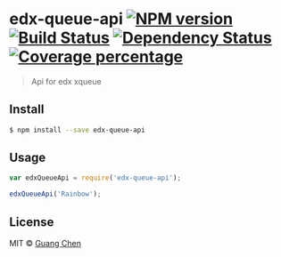 # edx-queue-api [![NPM version][npm-image]][npm-url] [![Build Status][travis-image]][travis-url] [![Dependency Status][daviddm-image]][daviddm-url] [![Coverage percentage][coveralls-image]][coveralls-url]
> Api for edx xqueue


## Install

```sh
$ npm install --save edx-queue-api
```


## Usage

```js
var edxQueueApi = require('edx-queue-api');

edxQueueApi('Rainbow');
```

## License

MIT © [Guang Chen](https://github.com/cgcgbcbc)


[npm-image]: https://badge.fury.io/js/edx-queue-api.svg
[npm-url]: https://npmjs.org/package/edx-queue-api
[travis-image]: https://travis-ci.org/cgcgbcbc/edx-queue-api.svg?branch=master
[travis-url]: https://travis-ci.org/cgcgbcbc/edx-queue-api
[daviddm-image]: https://david-dm.org/cgcgbcbc/edx-queue-api.svg?theme=shields.io
[daviddm-url]: https://david-dm.org/cgcgbcbc/edx-queue-api
[coveralls-image]: https://coveralls.io/repos/cgcgbcbc/edx-queue-api/badge.svg
[coveralls-url]: https://coveralls.io/r/cgcgbcbc/edx-queue-api
